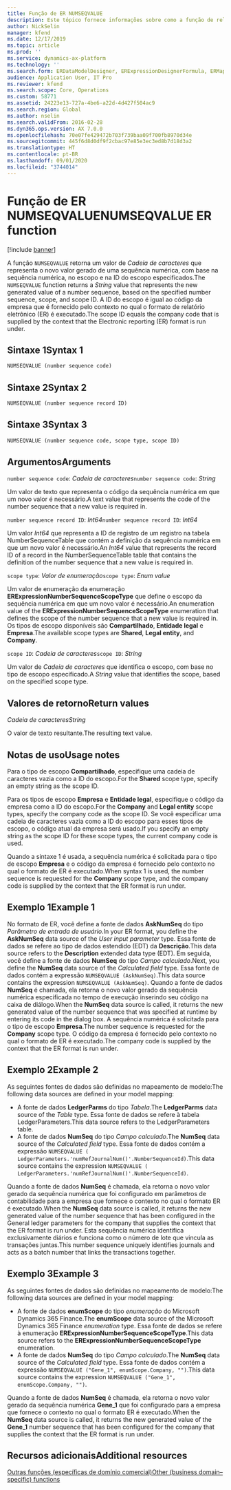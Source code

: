 ```yaml
---
title: Função de ER NUMSEQVALUE
description: Este tópico fornece informações sobre como a função de relatório eletrônico (ER) NUMSEQVALUE é usada.
author: NickSelin
manager: kfend
ms.date: 12/17/2019
ms.topic: article
ms.prod: ''
ms.service: dynamics-ax-platform
ms.technology: ''
ms.search.form: ERDataModelDesigner, ERExpressionDesignerFormula, ERMappedFormatDesigner, ERModelMappingDesigner
audience: Application User, IT Pro
ms.reviewer: kfend
ms.search.scope: Core, Operations
ms.custom: 58771
ms.assetid: 24223e13-727a-4be6-a22d-4d427f504ac9
ms.search.region: Global
ms.author: nselin
ms.search.validFrom: 2016-02-28
ms.dyn365.ops.version: AX 7.0.0
ms.openlocfilehash: 70e07fe429472b703f739baa09f700fb8970d34e
ms.sourcegitcommit: 445f6d8d0df9f2cbac97e85e3ec3ed8b7d18d3a2
ms.translationtype: HT
ms.contentlocale: pt-BR
ms.lasthandoff: 09/01/2020
ms.locfileid: "3744014"
---
```

# <a name="numseqvalue-er-function"></a><span data-ttu-id="062e0-103">Função de ER NUMSEQVALUE</span><span class="sxs-lookup"><span data-stu-id="062e0-103">NUMSEQVALUE ER function</span></span>

[!include [banner](../includes/banner.md)]

<span data-ttu-id="062e0-104">A função `NUMSEQVALUE` retorna um valor de *Cadeia de caracteres* que representa o novo valor gerado de uma sequência numérica, com base na sequência numérica, no escopo e na ID do escopo especificados.</span><span class="sxs-lookup"><span data-stu-id="062e0-104">The `NUMSEQVALUE` function returns a *String* value that represents the new generated value of a number sequence, based on the specified number sequence, scope, and scope ID.</span></span> <span data-ttu-id="062e0-105">A ID do escopo é igual ao código da empresa que é fornecido pelo contexto no qual o formato de relatório eletrônico (ER) é executado.</span><span class="sxs-lookup"><span data-stu-id="062e0-105">The scope ID equals the company code that is supplied by the context that the Electronic reporting (ER) format is run under.</span></span>

## <a name="syntax-1"></a><span data-ttu-id="062e0-106">Sintaxe 1</span><span class="sxs-lookup"><span data-stu-id="062e0-106">Syntax 1</span></span>

```vb
NUMSEQVALUE (number sequence code)
```

## <a name="syntax-2"></a><span data-ttu-id="062e0-107">Sintaxe 2</span><span class="sxs-lookup"><span data-stu-id="062e0-107">Syntax 2</span></span>

```vb
NUMSEQVALUE (number sequence record ID)
```

## <a name="syntax-3"></a><span data-ttu-id="062e0-108">Sintaxe 3</span><span class="sxs-lookup"><span data-stu-id="062e0-108">Syntax 3</span></span>

```vb
NUMSEQVALUE (number sequence code, scope type, scope ID)
```

## <a name="arguments"></a><span data-ttu-id="062e0-109">Argumentos</span><span class="sxs-lookup"><span data-stu-id="062e0-109">Arguments</span></span>

<span data-ttu-id="062e0-110">`number sequence code`: *Cadeia de caracteres*</span><span class="sxs-lookup"><span data-stu-id="062e0-110">`number sequence code`: *String*</span></span>

<span data-ttu-id="062e0-111">Um valor de texto que representa o código da sequência numérica em que um novo valor é necessário.</span><span class="sxs-lookup"><span data-stu-id="062e0-111">A text value that represents the code of the number sequence that a new value is required in.</span></span>

<span data-ttu-id="062e0-112">`number sequence record ID`: *Int64*</span><span class="sxs-lookup"><span data-stu-id="062e0-112">`number sequence record ID`: *Int64*</span></span>

<span data-ttu-id="062e0-113">Um valor *Int64* que representa a ID de registro de um registro na tabela NumberSequenceTable que contém a definição da sequência numérica em que um novo valor é necessário.</span><span class="sxs-lookup"><span data-stu-id="062e0-113">An *Int64* value that represents the record ID of a record in the NumberSequenceTable table that contains the definition of the number sequence that a new value is required in.</span></span>

<span data-ttu-id="062e0-114">`scope type`: *Valor de enumeração*</span><span class="sxs-lookup"><span data-stu-id="062e0-114">`scope type`: *Enum value*</span></span>

<span data-ttu-id="062e0-115">Um valor de enumeração da enumeração **ERExpressionNumberSequenceScopeType** que define o escopo da sequência numérica em que um novo valor é necessário.</span><span class="sxs-lookup"><span data-stu-id="062e0-115">An enumeration value of the **ERExpressionNumberSequenceScopeType** enumeration that defines the scope of the number sequence that a new value is required in.</span></span> <span data-ttu-id="062e0-116">Os tipos de escopo disponíveis são **Compartilhado**, **Entidade legal** e **Empresa**.</span><span class="sxs-lookup"><span data-stu-id="062e0-116">The available scope types are **Shared**, **Legal entity**, and **Company**.</span></span>

<span data-ttu-id="062e0-117">`scope ID`: *Cadeia de caracteres*</span><span class="sxs-lookup"><span data-stu-id="062e0-117">`scope ID`: *String*</span></span>

<span data-ttu-id="062e0-118">Um valor de *Cadeia de caracteres* que identifica o escopo, com base no tipo de escopo especificado.</span><span class="sxs-lookup"><span data-stu-id="062e0-118">A *String* value that identifies the scope, based on the specified scope type.</span></span>

## <a name="return-values"></a><span data-ttu-id="062e0-119">Valores de retorno</span><span class="sxs-lookup"><span data-stu-id="062e0-119">Return values</span></span>

<span data-ttu-id="062e0-120">*Cadeia de caracteres*</span><span class="sxs-lookup"><span data-stu-id="062e0-120">*String*</span></span>

<span data-ttu-id="062e0-121">O valor de texto resultante.</span><span class="sxs-lookup"><span data-stu-id="062e0-121">The resulting text value.</span></span>

## <a name="usage-notes"></a><span data-ttu-id="062e0-122">Notas de uso</span><span class="sxs-lookup"><span data-stu-id="062e0-122">Usage notes</span></span>

<span data-ttu-id="062e0-123">Para o tipo de escopo **Compartilhado**, especifique uma cadeia de caracteres vazia como a ID do escopo.</span><span class="sxs-lookup"><span data-stu-id="062e0-123">For the **Shared** scope type, specify an empty string as the scope ID.</span></span>

<span data-ttu-id="062e0-124">Para os tipos de escopo **Empresa** e **Entidade legal**, especifique o código da empresa como a ID do escopo.</span><span class="sxs-lookup"><span data-stu-id="062e0-124">For the **Company** and **Legal entity** scope types, specify the company code as the scope ID.</span></span> <span data-ttu-id="062e0-125">Se você especificar uma cadeia de caracteres vazia como a ID do escopo para esses tipos de escopo, o código atual da empresa será usado.</span><span class="sxs-lookup"><span data-stu-id="062e0-125">If you specify an empty string as the scope ID for these scope types, the current company code is used.</span></span>

<span data-ttu-id="062e0-126">Quando a sintaxe 1 é usada, a sequência numérica é solicitada para o tipo de escopo **Empresa** e o código da empresa é fornecido pelo contexto no qual o formato de ER é executado.</span><span class="sxs-lookup"><span data-stu-id="062e0-126">When syntax 1 is used, the number sequence is requested for the **Company** scope type, and the company code is supplied by the context that the ER format is run under.</span></span>

## <a name="example-1"></a><span data-ttu-id="062e0-127">Exemplo 1</span><span class="sxs-lookup"><span data-stu-id="062e0-127">Example 1</span></span>

<span data-ttu-id="062e0-128">No formato de ER, você define a fonte de dados **AskNumSeq** do tipo *Parâmetro de entrada de usuário*.</span><span class="sxs-lookup"><span data-stu-id="062e0-128">In your ER format, you define the **AskNumSeq** data source of the *User input parameter* type.</span></span> <span data-ttu-id="062e0-129">Essa fonte de dados se refere ao tipo de dados estendido (EDT) da **Descrição**.</span><span class="sxs-lookup"><span data-stu-id="062e0-129">This data source refers to the **Description** extended data type (EDT).</span></span> <span data-ttu-id="062e0-130">Em seguida, você define a fonte de dados **NumSeq** do tipo *Campo calculado*.</span><span class="sxs-lookup"><span data-stu-id="062e0-130">Next, you define the **NumSeq** data source of the *Calculated field* type.</span></span> <span data-ttu-id="062e0-131">Essa fonte de dados contém a expressão `NUMSEQVALUE (AskNumSeq)`.</span><span class="sxs-lookup"><span data-stu-id="062e0-131">This data source contains the expression `NUMSEQVALUE (AskNumSeq)`.</span></span> <span data-ttu-id="062e0-132">Quando a fonte de dados **NumSeq** é chamada, ela retorna o novo valor gerado da sequência numérica especificada no tempo de execução inserindo seu código na caixa de diálogo.</span><span class="sxs-lookup"><span data-stu-id="062e0-132">When the **NumSeq** data source is called, it returns the new generated value of the number sequence that was specified at runtime by entering its code in the dialog box.</span></span> <span data-ttu-id="062e0-133">A sequência numérica é solicitada para o tipo de escopo **Empresa**.</span><span class="sxs-lookup"><span data-stu-id="062e0-133">The number sequence is requested for the **Company** scope type.</span></span> <span data-ttu-id="062e0-134">O código da empresa é fornecido pelo contexto no qual o formato de ER é executado.</span><span class="sxs-lookup"><span data-stu-id="062e0-134">The company code is supplied by the context that the ER format is run under.</span></span>

## <a name="example-2"></a><span data-ttu-id="062e0-135">Exemplo 2</span><span class="sxs-lookup"><span data-stu-id="062e0-135">Example 2</span></span>

<span data-ttu-id="062e0-136">As seguintes fontes de dados são definidas no mapeamento de modelo:</span><span class="sxs-lookup"><span data-stu-id="062e0-136">The following data sources are defined in your model mapping:</span></span>

- <span data-ttu-id="062e0-137">A fonte de dados **LedgerParms** do tipo *Tabela*.</span><span class="sxs-lookup"><span data-stu-id="062e0-137">The **LedgerParms** data source of the *Table* type.</span></span> <span data-ttu-id="062e0-138">Essa fonte de dados se refere à tabela LedgerParameters.</span><span class="sxs-lookup"><span data-stu-id="062e0-138">This data source refers to the LedgerParameters table.</span></span>
- <span data-ttu-id="062e0-139">A fonte de dados **NumSeq** do tipo *Campo calculado*.</span><span class="sxs-lookup"><span data-stu-id="062e0-139">The **NumSeq** data source of the *Calculated field* type.</span></span> <span data-ttu-id="062e0-140">Essa fonte de dados contém a expressão `NUMSEQVALUE ( LedgerParameters.'numRefJournalNum()'.NumberSequenceId)`.</span><span class="sxs-lookup"><span data-stu-id="062e0-140">This data source contains the expression `NUMSEQVALUE ( LedgerParameters.'numRefJournalNum()'.NumberSequenceId)`.</span></span>

<span data-ttu-id="062e0-141">Quando a fonte de dados **NumSeq** é chamada, ela retorna o novo valor gerado da sequência numérica que foi configurado em parâmetros de contabilidade para a empresa que fornece o contexto no qual o formato ER é executado.</span><span class="sxs-lookup"><span data-stu-id="062e0-141">When the **NumSeq** data source is called, it returns the new generated value of the number sequence that has been configured in the General ledger parameters for the company that supplies the context that the ER format is run under.</span></span> <span data-ttu-id="062e0-142">Esta sequência numérica identifica exclusivamente diários e funciona como o número de lote que vincula as transações juntas.</span><span class="sxs-lookup"><span data-stu-id="062e0-142">This number sequence uniquely identifies journals and acts as a batch number that links the transactions together.</span></span>

## <a name="example-3"></a><span data-ttu-id="062e0-143">Exemplo 3</span><span class="sxs-lookup"><span data-stu-id="062e0-143">Example 3</span></span>

<span data-ttu-id="062e0-144">As seguintes fontes de dados são definidas no mapeamento de modelo:</span><span class="sxs-lookup"><span data-stu-id="062e0-144">The following data sources are defined in your model mapping:</span></span>

- <span data-ttu-id="062e0-145">A fonte de dados **enumScope** do tipo *enumeração* do Microsoft Dynamics 365 Finance.</span><span class="sxs-lookup"><span data-stu-id="062e0-145">The **enumScope** data source of the Microsoft Dynamics 365 Finance *enumeration* type.</span></span> <span data-ttu-id="062e0-146">Essa fonte de dados se refere à enumeração **ERExpressionNumberSequenceScopeType**.</span><span class="sxs-lookup"><span data-stu-id="062e0-146">This data source refers to the **ERExpressionNumberSequenceScopeType** enumeration.</span></span>
- <span data-ttu-id="062e0-147">A fonte de dados **NumSeq** do tipo *Campo calculado*.</span><span class="sxs-lookup"><span data-stu-id="062e0-147">The **NumSeq** data source of the *Calculated field* type.</span></span> <span data-ttu-id="062e0-148">Essa fonte de dados contém a expressão `NUMSEQVALUE ("Gene_1", enumScope.Company, "")`.</span><span class="sxs-lookup"><span data-stu-id="062e0-148">This data source contains the expression `NUMSEQVALUE ("Gene_1", enumScope.Company, "")`.</span></span>

<span data-ttu-id="062e0-149">Quando a fonte de dados **NumSeq** é chamada, ela retorna o novo valor gerado da sequência numérica **Gene\_1** que foi configurado para a empresa que fornece o contexto no qual o formato ER é executado.</span><span class="sxs-lookup"><span data-stu-id="062e0-149">When the **NumSeq** data source is called, it returns the new generated value of the **Gene\_1** number sequence that has been configured for the company that supplies the context that the ER format is run under.</span></span>

## <a name="additional-resources"></a><span data-ttu-id="062e0-150">Recursos adicionais</span><span class="sxs-lookup"><span data-stu-id="062e0-150">Additional resources</span></span>

[<span data-ttu-id="062e0-151">Outras funções (específicas de domínio comercial)</span><span class="sxs-lookup"><span data-stu-id="062e0-151">Other (business domain–specific) functions</span></span>](er-functions-category-other.md)

